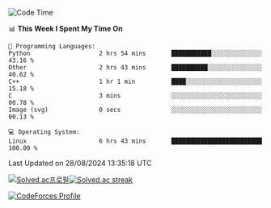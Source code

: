 
<!--START_SECTION:waka-->
![Code Time](http://img.shields.io/badge/Code%20Time-3%2C630%20hrs%2025%20mins-blue)

📊 **This Week I Spent My Time On** 

```text
💬 Programming Languages: 
Python                   2 hrs 54 mins       ███████████░░░░░░░░░░░░░░   43.16 % 
Other                    2 hrs 43 mins       ██████████░░░░░░░░░░░░░░░   40.62 % 
C++                      1 hr 1 min          ████░░░░░░░░░░░░░░░░░░░░░   15.18 % 
C                        3 mins              ░░░░░░░░░░░░░░░░░░░░░░░░░   00.78 % 
Image (svg)              0 secs              ░░░░░░░░░░░░░░░░░░░░░░░░░   00.13 % 

💻 Operating System: 
Linux                    6 hrs 43 mins       █████████████████████████   100.00 % 
```


 Last Updated on 28/08/2024 13:35:18 UTC
<!--END_SECTION:waka-->


[![Solved.ac프로필](http://mazassumnida.wtf/api/generate_badge?boj=hckim96)](https://solved.ac/hckim96)[![Solved.ac streak](http://mazandi.herokuapp.com/api?handle=hckim96&theme=dark)](https://solved.ac/hckim96)


[![CodeForces Profile](https://cf.leed.at?id=hckim96)](https://codeforces.com/profile/hckim96)

